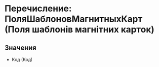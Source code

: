 ﻿# Перечисление: ПоляШаблоновМагнитныхКарт (Поля шаблонів магнітних карток)

## Значения

- Код (Код)


